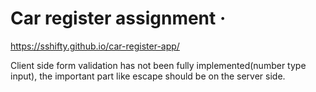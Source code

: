 # Car register assignment &middot; 
 https://sshifty.github.io/car-register-app/

Client side form validation has not been fully implemented(number type input), the important part like escape should be on the server side.



